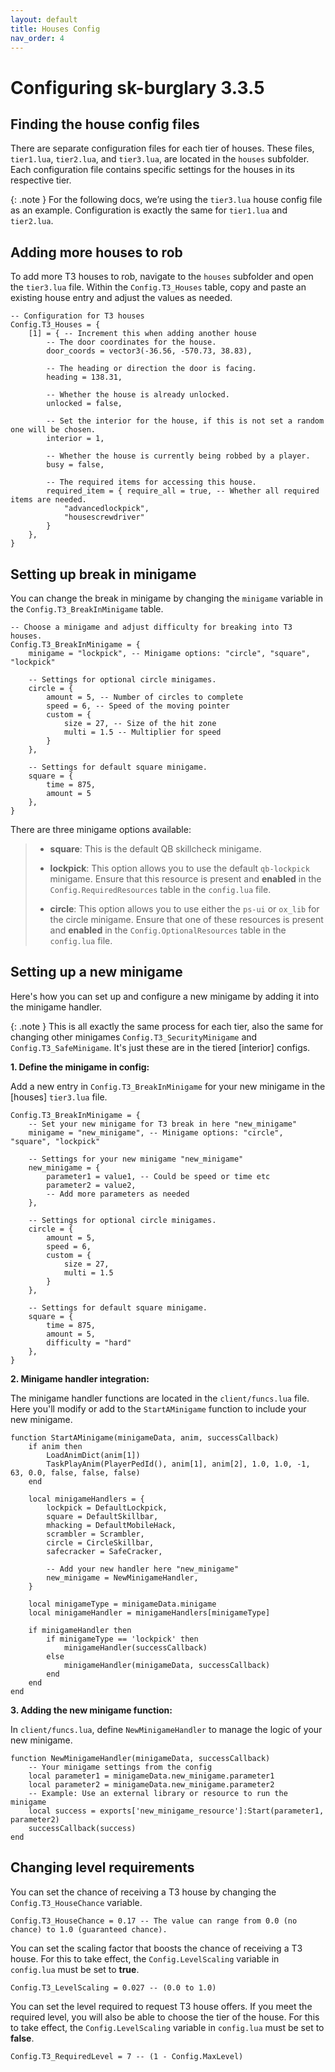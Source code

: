 ```yaml
---
layout: default
title: Houses Config
nav_order: 4
---
```


# Configuring sk-burglary 3.3.5

## Finding the house config files

There are separate configuration files for each tier of houses. These files, `tier1.lua`, `tier2.lua`, and `tier3.lua`, are located in the `houses` subfolder. Each configuration file contains specific settings for the houses in its respective tier.

{: .note }
For the following docs, we’re using the `tier3.lua` house config file as an example. Configuration is exactly the same for `tier1.lua` and `tier2.lua`.

## Adding more houses to rob

To add more T3 houses to rob, navigate to the `houses` subfolder and open the `tier3.lua` file. Within the `Config.T3_Houses` table, copy and paste an existing house entry and adjust the values as needed.

```
-- Configuration for T3 houses
Config.T3_Houses = {
    [1] = { -- Increment this when adding another house
        -- The door coordinates for the house.
        door_coords = vector3(-36.56, -570.73, 38.83),

        -- The heading or direction the door is facing.
        heading = 138.31,

        -- Whether the house is already unlocked.       
        unlocked = false,

        -- Set the interior for the house, if this is not set a random one will be chosen.
        interior = 1,

        -- Whether the house is currently being robbed by a player.
        busy = false,

        -- The required items for accessing this house.
        required_item = { require_all = true, -- Whether all required items are needed.
            "advancedlockpick",
            "housescrewdriver"
        }
    },
}
```

## Setting up break in minigame

You can change the break in minigame by changing the `minigame` variable in the `Config.T3_BreakInMinigame` table.

```
-- Choose a minigame and adjust difficulty for breaking into T3 houses.
Config.T3_BreakInMinigame = {
    minigame = "lockpick", -- Minigame options: "circle", "square", "lockpick"

    -- Settings for optional circle minigames.
    circle = {
        amount = 5, -- Number of circles to complete
        speed = 6, -- Speed of the moving pointer
        custom = {
            size = 27, -- Size of the hit zone
            multi = 1.5 -- Multiplier for speed
        }
    },

    -- Settings for default square minigame.
    square = {
        time = 875,
        amount = 5
    },
}
```

There are three minigame options available:

> - **square**: This is the default QB skillcheck minigame.
>
> - **lockpick**: This option allows you to use the default `qb-lockpick` minigame. Ensure that this resource is present and **enabled** in the `Config.RequiredResources` table in the `config.lua` file.
>
> - **circle**: This option allows you to use either the `ps-ui` or `ox_lib` for the circle minigame. Ensure that one of these resources is present and **enabled** in the `Config.OptionalResources` table in the `config.lua` file.

## Setting up a new minigame

Here's how you can set up and configure a new minigame by adding it into the minigame handler.

{: .note }
This is all exactly the same process for each tier, also the same for changing other minigames `Config.T3_SecurityMinigame` and `Config.T3_SafeMinigame`. It's just these are in the tiered [interior] configs.

**1. Define the minigame in config:**

Add a new entry in `Config.T3_BreakInMinigame` for your new minigame in the [houses] `tier3.lua` file.

```
Config.T3_BreakInMinigame = {
    -- Set your new minigame for T3 break in here "new_minigame"
    minigame = "new_minigame", -- Minigame options: "circle", "square", "lockpick"

    -- Settings for your new minigame "new_minigame"
    new_minigame = {
        parameter1 = value1, -- Could be speed or time etc
        parameter2 = value2,
        -- Add more parameters as needed
    },

    -- Settings for optional circle minigames.
    circle = {
        amount = 5,
        speed = 6,
        custom = {
            size = 27,
            multi = 1.5
        }
    },

    -- Settings for default square minigame.
    square = {
        time = 875,
        amount = 5,
        difficulty = "hard"
    },
}
```

**2. Minigame handler integration:**

The minigame handler functions are located in the `client/funcs.lua` file. Here you'll modify or add to the `StartAMinigame` function to include your new minigame.

```
function StartAMinigame(minigameData, anim, successCallback)
    if anim then
        LoadAnimDict(anim[1])
        TaskPlayAnim(PlayerPedId(), anim[1], anim[2], 1.0, 1.0, -1, 63, 0.0, false, false, false)
    end

    local minigameHandlers = {
        lockpick = DefaultLockpick,
        square = DefaultSkillbar,
        mhacking = DefaultMobileHack,
        scrambler = Scrambler,
        circle = CircleSkillbar,
        safecracker = SafeCracker,

        -- Add your new handler here "new_minigame"
        new_minigame = NewMinigameHandler,
    }

    local minigameType = minigameData.minigame
    local minigameHandler = minigameHandlers[minigameType]

    if minigameHandler then
        if minigameType == 'lockpick' then
            minigameHandler(successCallback)
        else
            minigameHandler(minigameData, successCallback)
        end
    end
end
```

**3. Adding the new minigame function:**

In `client/funcs.lua`, define `NewMinigameHandler` to manage the logic of your new minigame.

```
function NewMinigameHandler(minigameData, successCallback)
    -- Your minigame settings from the config
    local parameter1 = minigameData.new_minigame.parameter1
    local parameter2 = minigameData.new_minigame.parameter2
    -- Example: Use an external library or resource to run the minigame
    local success = exports['new_minigame_resource']:Start(parameter1, parameter2)
    successCallback(success)
end
```

## Changing level requirements

You can set the chance of receiving a T3 house by changing the `Config.T3_HouseChance` variable.

```
Config.T3_HouseChance = 0.17 -- The value can range from 0.0 (no chance) to 1.0 (guaranteed chance).
``` 

You can set the scaling factor that boosts the chance of receiving a T3 house. For this to take effect, the `Config.LevelScaling` variable in `config.lua` must be set to **true**.

```
Config.T3_LevelScaling = 0.027 -- (0.0 to 1.0)
```

You can set the level required to request T3 house offers. If you meet the required level, you will also be able to choose the tier of the house. For this to take effect, the `Config.LevelScaling` variable in `config.lua` must be set to **false**.

```
Config.T3_RequiredLevel = 7 -- (1 - Config.MaxLevel)
```
